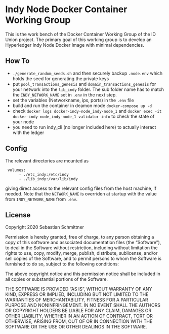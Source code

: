 
# Indy Node Docker Container Working Group

This is the work bench of the Docker Container Working Group of the ID Union project. The primary goal of this working group is to develop an Hyperledger Indy Node Docker Image with minimal dependencies.
## How To

- `./generate_random_seeds.sh` and then securely backup `.node.env` which holds the seed for generating the private keys
- put `pool_transactions_genesis` and `domain_transactions_genesis` for your network into the `lib_indy` folder. The sub folder name has to match the `INDY_NETWORK_NAME` set in `.env` in the next step.
- set the variables (Networkname, ips, ports) in the `.env` file
- build and run the container in deamon mode `docker-compose up -d`
- check `docker logs docker-indy-node_indy-node_1` and `docker exec -it docker-indy-node_indy-node_1 validator-info` to check the state of your node
- you need to run indy_cli (no longer included here) to actually interact with the ledger


## Config

The relevant directories are mounted as

```
 volumes:
      - ./etc_indy:/etc/indy
      - ./lib_indy:/var/lib/indy
```

giving direct access to the relevant config files from the host machine, if needed. Note that the `NETWORK_NAME` is overriden at startup with the value from `INDY_NETWORK_NAME` from `.env`.


## License

Copyright 2020 Sebastian Schmittner

Permission is hereby granted, free of charge, to any person obtaining a copy of this software and associated documentation files (the “Software”), to deal in the Software without restriction, including without limitation the rights to use, copy, modify, merge, publish, distribute, sublicense, and/or sell copies of the Software, and to permit persons to whom the Software is furnished to do so, subject to the following conditions:

The above copyright notice and this permission notice shall be included in all copies or substantial portions of the Software.

THE SOFTWARE IS PROVIDED “AS IS”, WITHOUT WARRANTY OF ANY KIND, EXPRESS OR IMPLIED, INCLUDING BUT NOT LIMITED TO THE WARRANTIES OF MERCHANTABILITY, FITNESS FOR A PARTICULAR PURPOSE AND NONINFRINGEMENT. IN NO EVENT SHALL THE AUTHORS OR COPYRIGHT HOLDERS BE LIABLE FOR ANY CLAIM, DAMAGES OR OTHER LIABILITY, WHETHER IN AN ACTION OF CONTRACT, TORT OR OTHERWISE, ARISING FROM, OUT OF OR IN CONNECTION WITH THE SOFTWARE OR THE USE OR OTHER DEALINGS IN THE SOFTWARE.
